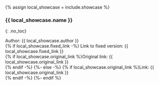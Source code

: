 {% assign local_showcase = include.showcase %}
### {{ local_showcase.name }}
{: .no_toc}

Author: {{ local_showcase.author }}  
{% if local_showcase.fixed_link -%}
Link to fixed version: {{ local_showcase.fixed_link }}<br/>
{% if local_showcase.original_link %}Original link: {{ local_showcase.original_link }}<br/>{% endif -%}
{%- else -%}
{% if local_showcase.original_link %}Link: {{ local_showcase.original_link }}<br/>{% endif -%}
{%- endif %}